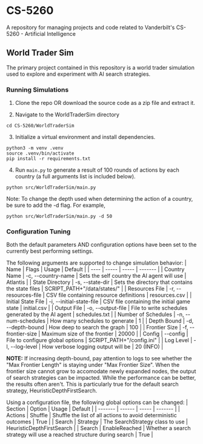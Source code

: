# CS-5260

A repository for managing projects and code related to Vanderbilt's CS-5260 - Artificial Intelligence

## World Trader Sim

The primary project contained in this repository is a world trader simulation used to explore and experiment with AI search strategies.

### Running Simulations

1. Clone the repo OR download the source code as a zip file and extract it.

2. Navigate to the WorldTraderSim directory
```
cd CS-5260/WorldTraderSim
```

3. Initialize a virtual environment and install dependencies.
```
python3 -m venv .venv
source .venv/bin/activate
pip install -r requirements.txt
```

4. Run `main.py` to generate a result of 100 rounds of actions by each country (a full arguments list is included below).
```
python src/WorldTraderSim/main.py
```
Note: To change the depth used when determining the action of a country, be sure to add the -d flag. For example,
```
python src/WorldTraderSim/main.py -d 50
```


### Configuration Tuning

Both the default parameters AND configuration options have been set to the currently best performing settings.

The following arguments are supported to change simulation behavior:
| Name | Flags | Usage | Default |
| ---- | ----- | ----- | ------- |
| Country Name | -c, --country-name | Sets the self country the AI agent will use | Atlantis |
| State Directory | -s, --state-dir | Sets the directory that contains the state files | SCRIPT_PATH+"/data/states/" |
| Resources File | -r, --resources-file | CSV file containing resource definitions | resources.csv |
| Initial State File | -i, --initial-state-file | CSV file containing the initial game state | initial.csv |
| Output File | -o, --output-file | File to write schedules generated by the AI agent | schedules.txt |
| Number of Schedules | -n, --num-schedules | How many schedules to generate | 1 |
| Depth Bound | -d, --depth-bound | How deep to search the graph | 100 |
| Frontier Size | -f, --frontier-size | Maximum size of the frontier | 20000 |
| Config | --config | File to configure global options | SCRIPT_PATH+"/config.ini" |
| Log Level | -l, --log-level | How verbose logging output will be | 20 (INFO) |

**NOTE:** If increasing depth-bound, pay attention to logs to see whether the "Max Frontier Length" is staying under "Max Frontier Size". When the frontier size cannot grow to accomodate newly expanded nodes, the output of search strategies can be impacted. While the performance can be better, the results often aren't. This is particularly true for the default search strategy, HeuristicDepthFirstSearch.


Using a configuration file, the following global options can be changed:
| Section | Option | Usage | Default |
| ------- | ------ | ----- | ------- |
| Actions | Shuffle | Shuffle the list of all actions to avoid deterministic outcomes | True |
| Search | Strategy | The SearchStrategy class to use | HeuristicDepthFirstSearch |
| Search | EnableReached | Whether a search strategy will use a reached structure during search | True |
